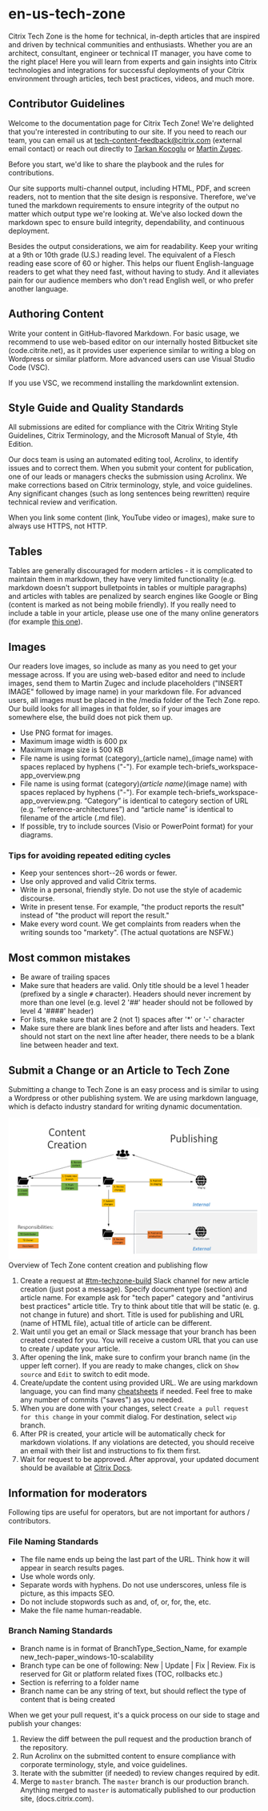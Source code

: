 # en-us-tech-zone
Citrix Tech Zone is the home for technical, in-depth articles that are inspired and driven by technical communities and enthusiasts. Whether you are an architect, consultant, engineer or technical IT manager, you have come to the right place!  Here you will learn from experts and gain insights into Citrix technologies and integrations for successful deployments of your Citrix environment through articles, tech best practices, videos, and much more.

## Contributor Guidelines

Welcome to the documentation page for Citrix Tech Zone! We're delighted that you're interested in contributing to our site. If you need to reach our team, you can email us at tech-content-feedback@citrix.com (external email contact) or reach out directly to [Tarkan Kocoglu](mailto:tarkan.kocoglu@citrix.com) or [Martin Zugec](mailto:martin.zugec@citrix.com).

Before you start, we'd like to share the playbook and the rules for contributions.

Our site supports multi-channel output, including HTML, PDF, and screen readers, not to mention that the site design is responsive. Therefore, we've tuned the markdown requirements to ensure integrity of the output no matter which output type we're looking at. We've also locked down the markdown spec to ensure build integrity, dependability, and continuous deployment.

Besides the output considerations, we aim for readability. Keep your writing at a 9th or 10th grade (U.S.) reading level. The equivalent of a Flesch reading ease score of 60 or higher. This helps our fluent English-language readers to get what they need fast, without having to study. And it alleviates pain for our audience members who don't read English well, or who prefer another language.

## Authoring Content

Write your content in GitHub-flavored Markdown. For basic usage, we recommend to use web-based editor on our internally hosted Bitbucket site (code.citrite.net), as it provides user experience similar to writing a blog on Wordpress or similar platform. More advanced users can use Visual Studio Code (VSC).

If you use VSC, we recommend installing the markdownlint extension. 

## Style Guide and Quality Standards

All submissions are edited for compliance with the Citrix Writing Style Guidelines, Citrix Terminology, and the Microsoft Manual of Style, 4th Edition.

Our docs team is using an automated editing tool, Acrolinx, to identify issues and to correct them. When you submit your content for publication, one of our leads or managers checks the submission using Acrolinx. We make corrections based on Citrix terminology, style, and voice guidelines. Any significant changes (such as long sentences being rewritten) require technical review and verification.

When you link some content (link, YouTube video or images), make sure to always use HTTPS, not HTTP.

## Tables

Tables are generally discouraged for modern articles - it is complicated to maintain them in markdown, they have very limited functionality (e.g. markdown doesn't support bulletpoints in tables or multiple paragraphs) and articles with tables are penalized by search engines like Google or Bing (content is marked as not being mobile friendly). If you really need to include a table in your article, please use one of the many online generators (for example [this one](https://www.tablesgenerator.com/markdown_tables)).

## Images

Our readers love images, so include as many as you need to get your message across. If you are using web-based editor and need to include images, send them to Martin Zugec and include placeholders ("INSERT IMAGE" followed by image name) in your markdown file. For advanced users, all images must be placed in the /media folder of the Tech Zone repo. Our build looks for all images in that folder, so if your images are somewhere else, the build does not pick them up.

*  Use PNG format for images.
*  Maximum image width is 600 px
*  Maximum image size is 500 KB
*  File name is using format (category)\_(article name)\_(image name) with spaces replaced by hyphens ("-"). For example tech-briefs_workspace-app_overview.png
*  File name is using format (category)_(article name)_(image name) with spaces replaced by hyphens ("-"). For example tech-briefs_workspace-app_overview.png. “Category” is identical to category section of URL (e.g. ‘’reference-architectures”) and “article name” is identical to filename of the article (.md file).
*  If possible, try to include sources (Visio or PowerPoint format) for your diagrams.

### Tips for avoiding repeated editing cycles

*  Keep your sentences short--26 words or fewer.
*  Use only approved and valid Citrix terms.
*  Write in a personal, friendly style. Do not use the style of academic discourse.
*  Write in present tense. For example, "the product reports the result" instead of "the product will report the result."
*  Make every word count. We get complaints from readers when the writing sounds too "markety". (The actual quotations are NSFW.)

## Most common mistakes

*  Be aware of trailing spaces
*  Make sure that headers are valid. Only title should be a level 1 header (prefixed by a single `#` character). Headers should never increment by more than one level (e.g. level 2 '##' header should not be followed by level 4 '####' header)
*  For lists, make sure that are 2 (not 1) spaces after '*' or '-' character
*  Make sure there are blank lines before and after lists and headers. Text should not start on the next line after header, there needs to be a blank line between header and text.

## Submit a Change or an Article to Tech Zone

Submitting a change to Tech Zone is an easy process and is similar to using a Wordpress or other publishing system. We are using markdown language, which is defacto industry standard for writing dynamic documentation.

![Tech Zone Workflow Overview](./contributors-readme.png)
Overview of Tech Zone content creation and publishing flow

1. Create a request at [#tm-techzone-build](https://citrix.slack.com/messages/CF7URLTU7) Slack channel for new article creation (just post a message). Specify document type (section) and article name. For example ask for "tech paper" category and "antivirus best practices" article title. Try to think about title that will be static (e. g. not change in future) and short. Title is used for publishing and URL (name of HTML file), actual title of article can be different.
1. Wait until you get an email or Slack message that your  branch has been created created for you. You will receive a custom URL that you can use to create / update your article.
1. After opening the link, make sure to confirm your branch name (in the upper left corner). If you are ready to make changes, click on `Show source` and `Edit` to switch to edit mode.
1. Create/update the content using provided URL. We are using markdown language, you can find many [cheatsheets](https://github.com/adam-p/markdown-here/wiki/Markdown-Cheatsheet) if needed. Feel free to make any number of commits ("saves") as you needed.
1. When you are done with your changes, select `Create a pull request for this change` in your commit dialog. For destination, select `wip` branch.
1. After PR is created, your article will be automatically check for markdown violations. If any violations are detected, you should receive an email with their list and instructions to fix them first.
1. Wait for request to be approved. After approval, your updated document should be available at [Citrix Docs](https://docs.citrix.com/en-us).

## Information for moderators

Following tips are useful for operators, but are not important for authors / contributors.

### File Naming Standards

*  The file name ends up being the last part of the URL. Think how it will appear in search results pages.
*  Use whole words only.
*  Separate words with hyphens. Do not use underscores, unless file is picture, as this impacts SEO.
*  Do not include stopwords such as and, of, or, for, the, etc.
*  Make the file name human-readable.

### Branch Naming Standards

*  Branch name is in format of BranchType_Section_Name, for example new_tech-paper_windows-10-scalability
*  Branch type can be one of following: New | Update | Fix | Review. Fix is reserved for Git or platform related fixes (TOC, rollbacks etc.)
*  Section is referring to a folder name
*  Branch name can be any string of text, but should reflect the type of content that is being created

When we get your pull request, it's a quick process on our side to stage and publish your changes:

1. Review the diff between the pull request and the production branch of the repository.
1. Run Acrolinx on the submitted content to ensure compliance with corporate terminology, style, and voice guidelines.
1. Iterate with the submitter (if needed) to review changes required by edit.
1. Merge to `master` branch. The `master` branch is our production branch. Anything merged to `master` is automatically published to our production site, (docs.citrix.com).
